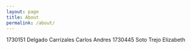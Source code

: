 ```yaml
---
layout: page
title: About
permalink: /about/
---
```


1730151 Delgado Carrizales Carlos Andres 
1730445 Soto Trejo Elizabeth
